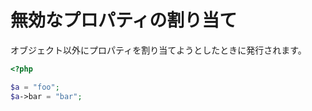 # 無効なプロパティの割り当て

オブジェクト以外にプロパティを割り当てようとしたときに発行されます。

```php
<?php

$a = "foo";
$a->bar = "bar";
```
